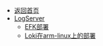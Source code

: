 - [返回首页](/)
- [LogServer](LogServer/)
  - [EFK部署](LogServer/EFK部署.md)
  - [Loki在arm-linux上的部署](LogServer/Loki在arm-linux上的部署.md)
